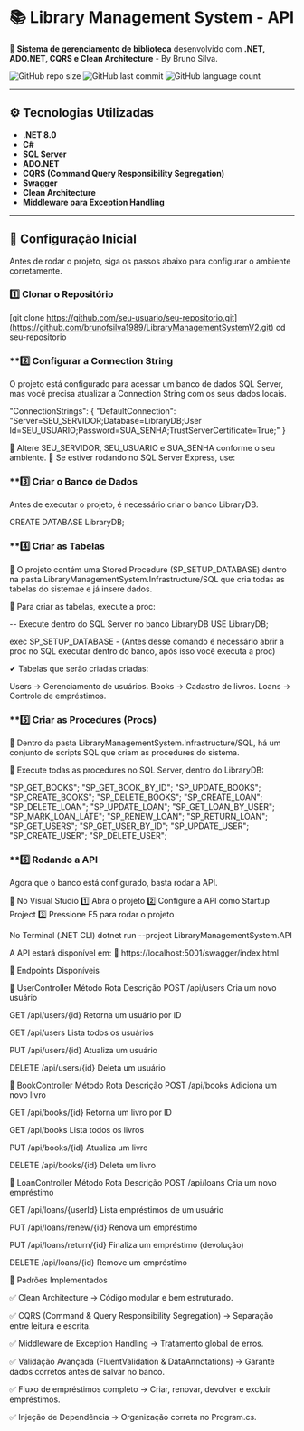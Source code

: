 # 📚 Library Management System - API

🚀 **Sistema de gerenciamento de biblioteca** desenvolvido com **.NET, ADO.NET, CQRS e Clean Architecture** - By Bruno Silva.

![GitHub repo size](https://img.shields.io/github/repo-size/brunofsilva1989/LibraryManagementSystem?style=for-the-badge)
![GitHub last commit](https://img.shields.io/github/last-commit/brunofsilva1989/LibraryManagementSystem?style=for-the-badge)
![GitHub language count](https://img.shields.io/github/languages/count/brunofsilva1989/LibraryManagementSystem?style=for-the-badge)

---

## ⚙️ **Tecnologias Utilizadas**
- **.NET 8.0**
- **C#**
- **SQL Server**
- **ADO.NET**
- **CQRS (Command Query Responsibility Segregation)**
- **Swagger**
- **Clean Architecture**
- **Middleware para Exception Handling**

---

## 🚀 **Configuração Inicial**

Antes de rodar o projeto, siga os passos abaixo para configurar o ambiente corretamente.

### **1️⃣ Clonar o Repositório**

[git clone https://github.com/seu-usuario/seu-repositorio.git](https://github.com/brunofsilva1989/LibraryManagementSystemV2.git)
cd seu-repositorio

### **2️⃣ Configurar a Connection String
O projeto está configurado para acessar um banco de dados SQL Server, mas você precisa atualizar a Connection String com os seus dados locais.

"ConnectionStrings": {
  "DefaultConnection": "Server=SEU_SERVIDOR;Database=LibraryDB;User Id=SEU_USUARIO;Password=SUA_SENHA;TrustServerCertificate=True;"
}

🔹 Altere SEU_SERVIDOR, SEU_USUARIO e SUA_SENHA conforme o seu ambiente.
🔹 Se estiver rodando no SQL Server Express, use:

### **3️⃣ Criar o Banco de Dados

Antes de executar o projeto, é necessário criar o banco LibraryDB.

CREATE DATABASE LibraryDB;

### **4️⃣ Criar as Tabelas

📂 O projeto contém uma Stored Procedure (SP_SETUP_DATABASE) dentro na pasta LibraryManagementSystem.Infrastructure/SQL que cria todas as tabelas do sistemae e já insere dados.

📌 Para criar as tabelas, execute a proc:

-- Execute dentro do SQL Server no banco LibraryDB
USE LibraryDB;

exec SP_SETUP_DATABASE - (Antes desse comando é necessário abrir a proc no SQL executar dentro do banco, após isso você executa a proc)

✔ Tabelas que serão criadas criadas:

Users → Gerenciamento de usuários.
Books → Cadastro de livros.
Loans → Controle de empréstimos.

### **5️⃣ Criar as Procedures (Procs)
📂 Dentro da pasta LibraryManagementSystem.Infrastructure/SQL, há um conjunto de scripts SQL que criam as procedures do sistema.

🔹 Execute todas as procedures no SQL Server, dentro do LibraryDB:

"SP_GET_BOOKS";
"SP_GET_BOOK_BY_ID";
"SP_UPDATE_BOOKS";
"SP_CREATE_BOOKS";
"SP_DELETE_BOOKS";
"SP_CREATE_LOAN";
"SP_DELETE_LOAN";
"SP_UPDATE_LOAN";
"SP_GET_LOAN_BY_USER";
"SP_MARK_LOAN_LATE";
"SP_RENEW_LOAN";
"SP_RETURN_LOAN";
"SP_GET_USERS";
"SP_GET_USER_BY_ID";
"SP_UPDATE_USER";
"SP_CREATE_USER";
"SP_DELETE_USER";

### **6️⃣ Rodando a API

Agora que o banco está configurado, basta rodar a API.

🔹 No Visual Studio
1️⃣ Abra o projeto
2️⃣ Configure a API como Startup Project
3️⃣ Pressione F5 para rodar o projeto

No Terminal (.NET CLI)
dotnet run --project LibraryManagementSystem.API

A API estará disponível em:
📌 https://localhost:5001/swagger/index.html

🎯 Endpoints Disponíveis

🔹 UserController
Método	Rota	Descrição
POST	/api/users	Cria um novo usuário

GET	/api/users/{id}	Retorna um usuário por ID

GET	/api/users	Lista todos os usuários

PUT	/api/users/{id}	Atualiza um usuário

DELETE	/api/users/{id}	Deleta um usuário

🔹 BookController
Método	Rota	Descrição
POST	/api/books	Adiciona um novo livro

GET	/api/books/{id}	Retorna um livro por ID

GET	/api/books	Lista todos os livros

PUT	/api/books/{id}	Atualiza um livro

DELETE	/api/books/{id}	Deleta um livro

🔹 LoanController
Método	Rota	Descrição
POST	/api/loans	Cria um novo empréstimo

GET	/api/loans/{userId}	Lista empréstimos de um usuário

PUT	/api/loans/renew/{id}	Renova um empréstimo

PUT	/api/loans/return/{id}	Finaliza um empréstimo (devolução)

DELETE	/api/loans/{id}	Remove um empréstimo


📌 Padrões Implementados

✅ Clean Architecture → Código modular e bem estruturado.

✅ CQRS (Command & Query Responsibility Segregation) → Separação entre leitura e escrita.

✅ Middleware de Exception Handling → Tratamento global de erros.

✅ Validação Avançada (FluentValidation & DataAnnotations) → Garante dados corretos antes de salvar no banco.

✅ Fluxo de empréstimos completo → Criar, renovar, devolver e excluir empréstimos.

✅ Injeção de Dependência → Organização correta no Program.cs.


